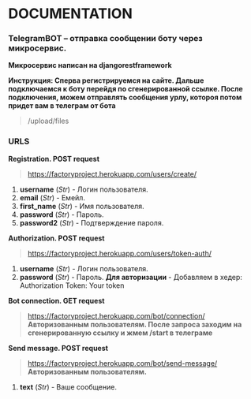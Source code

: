 # **DOCUMENTATION**
   
### **TelegramBOT** – отправка сообщении боту через микросервис.
**Микросервис написан на djangorestframework**

**Инструкция: Сперва регистрируемся на сайте. Дальше подключаемся к боту перейдя по сгенерированной ссылке. После подключения, можем отправлять сообщения урлу, котороя потом придет вам в телеграм от бота**
> /upload/files

### URLS

**Registration. POST request** 
> https://factoryproject.herokuapp.com/users/create/
1. **username** (*Str*) - Логин пользователя.
2. **email** (*Str*) -  Емейл.
3. **first_name** (*Str*) - Имя пользователя.
4. **password** (*Str*) - Пароль.
5. **password2** (*Str*) - Подтверждение пароля.


**Authorization. POST request** 
> https://factoryproject.herokuapp.com/users/token-auth/
1. **username** (*Str*) - Логин пользователя.
2. **password** (*Str*) -  Пароль.
**Для авторизации** - Добавляем в хедер: Authorization Token: Your token


**Bot connection. GET request** 
> https://factoryproject.herokuapp.com/bot/connection/
**Авторизованным пользователям. После запроса заходим на сгенерированную ссылку и жмем /start в телеграме**


**Send message. POST request** 
> https://factoryproject.herokuapp.com/bot/send-message/
**Авторизованным пользователям.**
1. **text** (*Str*) - Ваше сообщение.



